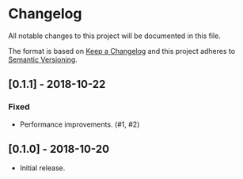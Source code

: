 # Changelog

All notable changes to this project will be documented in this file.

The format is based on [Keep a Changelog](http://keepachangelog.com/en/1.0.0/)
and this project adheres to [Semantic
Versioning](http://semver.org/spec/v2.0.0.html).

## [0.1.1] - 2018-10-22

### Fixed

- Performance improvements. (#1, #2)

## [0.1.0] - 2018-10-20

- Initial release.
